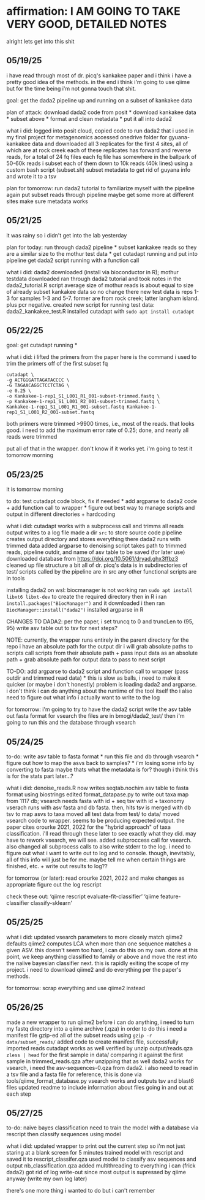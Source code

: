 # affirmation: I AM GOING TO TAKE VERY GOOD, DETAILED NOTES

alright lets get into this shit

## 05/19/25
i have read through most of dr. picq's kankakee paper and i think i have a pretty good idea of the methods. in the end i think i'm going to use qiime but for the time being i'm not gonna touch that shit.

goal: get the dada2 pipeline up and running on a subset of kankakee data

plan of attack:
download dada2 code from posit *
download kankakee data *
subset above *
format and clean metadata *
put it all into dada2

what i did:
logged into posit cloud, copied code to run dada2 that i used in my final project for metagenomics
accessed onedrive folder for gyuana-kankakee data and downloaded all 3 replicates for the first 4 sites, all of which are at rock creek
each of these replicates has forward and reverse reads, for a total of 24 fq files
each fq file has somewhere in the ballpark of 50-60k reads
i subset each of them down to 10k reads (40k lines) using a custom bash script (subset.sh)
subset metadata to get rid of guyana info and wrote it to a tsv

plan for tomorrow:
run dada2 tutorial to familiarize myself with the pipeline again
put subset reads through pipeline
    maybe get some more at different sites
    make sure metadata works

## 05/21/25
it was rainy so i didn't get into the lab yesterday

plan for today:
run through dada2 pipeline *
subset kankakee reads so they are a similar size to the mothur test data *
get cutadapt running and put into pipeline
get dada2 script running with a function call

what i did:
dada2 downloaded (install via bioconductor in R); mothur testdata downloaded
ran through dada2 tutorial and took notes in the dada2_tutorial.R script
average size of mothur reads is about equal to size of already subset kankakee data so no change there
new test data is reps 1-3 for samples 1-3 and 5-7. former are from rock creek; latter langham island. plus pcr negative.
created new script for running test data: dada2_kankakee_test.R
installed cutadapt with `sudo apt install cutadapt`

## 05/22/25
goal: get cutadapt running *

what i did:
i lifted the primers from the paper
here is the command i used to trim the primers off of the first subset fq
```
cutadapt \
-g ACTGGGATTAGATACCCC \
-G TAGAACAGGCTCCTCTAG \
-e 0.25 \
-o Kankakee-1-rep1_S1_L001_R1_001-subset-trimmed.fastq \
-p Kankakee-1-rep1_S1_L001_R2_001-subset-trimmed.fastq \
Kankakee-1-rep1_S1_L001_R1_001-subset.fastq Kankakee-1-rep1_S1_L001_R2_001-subset.fastq
```
both primers were trimmed >9900 times, i.e., most of the reads. that looks good.
i need to add the maximum error rate of 0.25; done, and nearly all reads were trimmed

put all of that in the wrapper. don't know if it works yet. i'm going to test it tomorrow morning

## 05/23/25
it is tomorrow morning

to do:
test cutadapt code block, fix if needed *
add argparse to dada2 code + add function call to wrapper *
figure out best way to manage scripts and output in different directories + hardcoding

what i did:
cutadapt works with a subprocess call and trimms all reads
output writes to a log file
made a dir `src` to store source code
pipeline creates output directory and stores everything there
dada2 runs with trimmed data
added argparse to denoising script
    takes path to trimmed reads, pipeline outdir, and name of asv table to be saved (for later use)
downloaded database from https://doi.org/10.5061/dryad.ghx3ffbz3
cleaned up file structure a bit
    all of dr. picq's data is in subdirectories of test/
    scripts called by the pipeline are in src
    any other functional scripts are in tools

installing dada2 on wsl:
biocmanager is not working
ran `sudo apt install libxt6 libxt-dev` to create the required directory
then in R i ran `install.packages("BiocManager")` and it downloaded
i then ran `BiocManager::install("dada2")`
installed argparse in R

CHANGES TO DADA2:
per the paper, i set truncq to 0 and truncLen to (95, 95)
write asv table out to tsv for next steps?

NOTE:
currently, the wrapper runs entirely in the parent directory for the repo
i have an absolute path for the output dir
i will grab absolute paths to scripts
call scripts from their absolute path + pass input data as an absolute path + grab absolute path for output data to pass to next script

TO-DO:
add argparse to dada2 script and function call to wrapper (pass outdir and trimmed read data) *
this is slow as balls, i need to make it quicker (or maybe i don't honestly)
    problem is loading dada2 and argparse. i don't think i can do anything about the runtime of the tool itself tho
i also need to figure out what info i actually want to write to the log

for tomorrow:
i'm going to try to have the dada2 script write the asv table out fasta format for vsearch
the files are in bmogi/dada2_test/
then i'm going to run this and the database through vsearch

## 05/24/25
to-do:
write asv table to fasta format *
run this file and db through vsearch *
figure out how to map the asvs back to samples? *
    i'm losing some info by converting to fasta
    maybe thats what the metadata is for?
    though i think this is for the stats part later...?

what i did:
denoise_reads.R now writes seqtab.nochim asv table to fasta format using biostrings
edited format_datapase.py to write out taxa map from 1117 db; vsearch needs
    fasta with id + seq
    tsv with id + taxonomy
vserach runs with asv fasta and db fasta. then, hits tsv is merged with db tsv to map asvs to taxa
moved all test data from test/ to data/
moved vsearch code to wrapper. seems to be producing expected output.
the paper cites orourke 2021, 2022 for the "hybrid approach" of taxa classification. i'll read through these later to see exactly what they did. may have to rework vsearch, we will see.
added subproccess call for vsearch.
also changed all subprocess calls to also write stderr to the log.
    i need to figure out what i want to write out to log and to console. though, inevitably, all of this info will just be for me.
    maybe tell me when certain things are finished, etc. + write out results to log??

for tomorrow (or later):
read orourke 2021, 2022 and make changes as appropriate
figure out the log
rescript

check these out:
‘qiime rescript evaluate-fit-classifier’
‘qiime feature-classifier classify-sklearn’

## 05/25/25
what i did:
updated vsearch parameters to more closely match qiime2 defaults
qiime2 computes LCA when more than one sequence matches a given ASV. this doesn't seem too hard, i can do this on my own.
    done
at this point, we keep anything classified to family or above and move the rest into the naiive bayesian classifier next.
this is rapidly exiting the scope of my project. i need to download qiime2 and do everything per the paper's methods.

for tomorrow:
scrap everything and use qiime2 instead

## 05/26/25
made a new wrapper to run qiime2
before i can do anything, i need to turn my fastq directory into a qiime archive (.qza)
    in order to do this i need a manifest file
gzip-ed all of the subset reads using `gzip -r data/subset_reads/`
added code to create manifest file, successfully imported reads
cutadapt works as well
    verified by
    unzip output/reads.qza
    `zless | head` for the first sample in data/
    comparing it against the first sample in trimmed_reads.qza after unzipping that as well
dada2 works
for vsearch, i need the asv-sequences-0.qza from dada2. i also need to read in a tsv file and a fasta file for reference, this is done via tools/qiime_format_database.py
vsearch works and outputs tsv and blast6 files
updated readme to include information about files going in and out at each step

## 05/27/25
to-do:
naive bayes classification
    need to train the model with a database via rescript
    then classify sequences using model

what i did:
updated wrapper to print out the current step so i'm not just staring at a blank screen for 5 minutes
trained model with rescript and saved it to rescript_classifer.qza
used model to classify asv sequences and output nb_classification.qza
added multithreading to everything i can (frick dada2)
got rid of log write-out since most output is supressed by qiime anyway (write my own log later)

there's one more thing i wanted to do but i can't remember